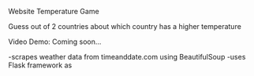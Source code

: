 Website Temperature Game

Guess out of 2 countries about which country has a higher temperature

Video Demo: Coming soon...

-scrapes weather data from timeanddate.com using BeautifulSoup
-uses Flask framework as
